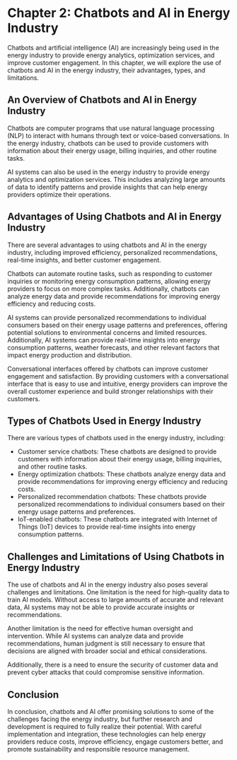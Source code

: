 Chapter 2: Chatbots and AI in Energy Industry
=============================================

Chatbots and artificial intelligence (AI) are increasingly being used in the energy industry to provide energy analytics, optimization services, and improve customer engagement. In this chapter, we will explore the use of chatbots and AI in the energy industry, their advantages, types, and limitations.

An Overview of Chatbots and AI in Energy Industry
-------------------------------------------------

Chatbots are computer programs that use natural language processing (NLP) to interact with humans through text or voice-based conversations. In the energy industry, chatbots can be used to provide customers with information about their energy usage, billing inquiries, and other routine tasks.

AI systems can also be used in the energy industry to provide energy analytics and optimization services. This includes analyzing large amounts of data to identify patterns and provide insights that can help energy providers optimize their operations.

Advantages of Using Chatbots and AI in Energy Industry
------------------------------------------------------

There are several advantages to using chatbots and AI in the energy industry, including improved efficiency, personalized recommendations, real-time insights, and better customer engagement.

Chatbots can automate routine tasks, such as responding to customer inquiries or monitoring energy consumption patterns, allowing energy providers to focus on more complex tasks. Additionally, chatbots can analyze energy data and provide recommendations for improving energy efficiency and reducing costs.

AI systems can provide personalized recommendations to individual consumers based on their energy usage patterns and preferences, offering potential solutions to environmental concerns and limited resources. Additionally, AI systems can provide real-time insights into energy consumption patterns, weather forecasts, and other relevant factors that impact energy production and distribution.

Conversational interfaces offered by chatbots can improve customer engagement and satisfaction. By providing customers with a conversational interface that is easy to use and intuitive, energy providers can improve the overall customer experience and build stronger relationships with their customers.

Types of Chatbots Used in Energy Industry
-----------------------------------------

There are various types of chatbots used in the energy industry, including:

* Customer service chatbots: These chatbots are designed to provide customers with information about their energy usage, billing inquiries, and other routine tasks.
* Energy optimization chatbots: These chatbots analyze energy data and provide recommendations for improving energy efficiency and reducing costs.
* Personalized recommendation chatbots: These chatbots provide personalized recommendations to individual consumers based on their energy usage patterns and preferences.
* IoT-enabled chatbots: These chatbots are integrated with Internet of Things (IoT) devices to provide real-time insights into energy consumption patterns.

Challenges and Limitations of Using Chatbots in Energy Industry
---------------------------------------------------------------

The use of chatbots and AI in the energy industry also poses several challenges and limitations. One limitation is the need for high-quality data to train AI models. Without access to large amounts of accurate and relevant data, AI systems may not be able to provide accurate insights or recommendations.

Another limitation is the need for effective human oversight and intervention. While AI systems can analyze data and provide recommendations, human judgment is still necessary to ensure that decisions are aligned with broader social and ethical considerations.

Additionally, there is a need to ensure the security of customer data and prevent cyber attacks that could compromise sensitive information.

Conclusion
----------

In conclusion, chatbots and AI offer promising solutions to some of the challenges facing the energy industry, but further research and development is required to fully realize their potential. With careful implementation and integration, these technologies can help energy providers reduce costs, improve efficiency, engage customers better, and promote sustainability and responsible resource management.
